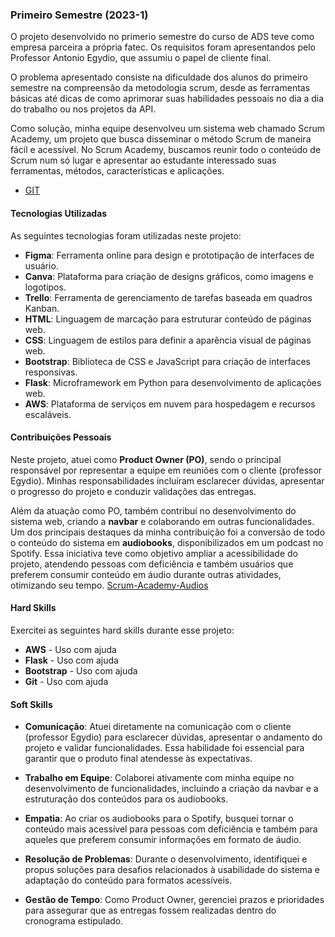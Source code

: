 ### Primeiro Semestre (2023-1)

O projeto desenvolvido no primerio semestre do curso de ADS teve como empresa parceira a própria fatec. Os requisitos foram apresentandos pelo Professor Antonio Egydio, que assumiu o papel de cliente final.

O problema apresentado consiste na dificuldade dos alunos do primeiro semestre na compreensão da metodologia scrum, desde as ferramentas básicas até dicas de como aprimorar suas habilidades pessoais no dia a dia do trabalho ou nos projetos da API.

Como solução, minha equipe desenvolveu um sistema web chamado Scrum Academy, um projeto que busca disseminar o método Scrum de maneira fácil e acessível. No Scrum Academy, buscamos reunir todo o conteúdo de Scrum num só lugar e apresentar ao estudante interessado suas ferramentas, métodos, características e aplicações.

- [GIT](https://github.com/ColossusAPI/ScrumAcademy?tab=readme-ov-file)

#### Tecnologias Utilizadas
As seguintes tecnologias foram utilizadas neste projeto:
- **Figma**: Ferramenta online para design e prototipação de interfaces de usuário.
- **Canva**: Plataforma para criação de designs gráficos, como imagens e logotipos.
- **Trello**: Ferramenta de gerenciamento de tarefas baseada em quadros Kanban.
- **HTML**: Linguagem de marcação para estruturar conteúdo de páginas web.
- **CSS**: Linguagem de estilos para definir a aparência visual de páginas web.
- **Bootstrap**: Biblioteca de CSS e JavaScript para criação de interfaces responsivas.
- **Flask**: Microframework em Python para desenvolvimento de aplicações web.
- **AWS**: Plataforma de serviços em nuvem para hospedagem e recursos escaláveis.

#### Contribuições Pessoais
  Neste projeto, atuei como **Product Owner (PO)**, sendo o principal responsável por representar a equipe em reuniões com o cliente (professor Egydio). Minhas responsabilidades incluíram esclarecer dúvidas, apresentar o progresso do projeto e conduzir validações das entregas.  

Além da atuação como PO, também contribuí no desenvolvimento do sistema web, criando a **navbar** e colaborando em outras funcionalidades. Um dos principais destaques da minha contribuição foi a conversão de todo o conteúdo do sistema em **audiobooks**, disponibilizados em um podcast no Spotify. Essa iniciativa teve como objetivo ampliar a acessibilidade do projeto, atendendo pessoas com deficiência e também usuários que preferem consumir conteúdo em áudio durante outras atividades, otimizando seu tempo. [Scrum-Academy-Audios](https://open.spotify.com/show/7H1Awvjl7wfpRcUEauZsbg?.si=a9f18406bca94fe3)

#### Hard Skills
Exercitei as seguintes hard skills durante esse projeto:

- **AWS** - Uso com ajuda
- **Flask** - Uso com ajuda
- **Bootstrap** - Uso com ajuda
- **Git** - Uso com ajuda

#### Soft Skills
- **Comunicação**: Atuei diretamente na comunicação com o cliente (professor Egydio) para esclarecer dúvidas, apresentar o andamento do projeto e validar funcionalidades. Essa habilidade foi essencial para garantir que o produto final atendesse às expectativas.

- **Trabalho em Equipe**: Colaborei ativamente com minha equipe no desenvolvimento de funcionalidades, incluindo a criação da navbar e a estruturação dos conteúdos para os audiobooks.

- **Empatia**: Ao criar os audiobooks para o Spotify, busquei tornar o conteúdo mais acessível para pessoas com deficiência e também para aqueles que preferem consumir informações em formato de áudio.

- **Resolução de Problemas**: Durante o desenvolvimento, identifiquei e propus soluções para desafios relacionados à usabilidade do sistema e adaptação do conteúdo para formatos acessíveis.

- **Gestão de Tempo**: Como Product Owner, gerenciei prazos e prioridades para assegurar que as entregas fossem realizadas dentro do cronograma estipulado.
